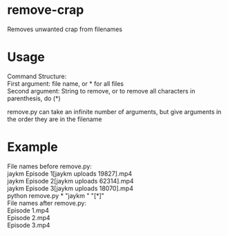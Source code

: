 # remove-crap
Removes unwanted crap from filenames
# Usage
Command Structure:  
First argument: file name, or * for all files  
Second argument: String to remove, or to remove all characters in parenthesis, do (*)  

remove.py can take an infinite number of arguments, but give arguments in the order they are in the filename  
# Example
File names before remove.py:  
jaykm Episode 1[jaykm uploads 19827].mp4  
jaykm Episode 2[jaykm uploads 62314].mp4  
jaykm Episode 3[jaykm uploads 18070].mp4  
python remove.py * "jaykm " "[*]"  
File names after remove.py:  
Episode 1.mp4  
Episode 2.mp4  
Episode 3.mp4  
